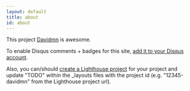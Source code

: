 ```yaml
---
layout: default
title: about
id: about
---
```


This project <a href="http://github.com//davidmn">Davidmn</a> is awesome.

To enable Disqus comments + badges for this site, [add it to your Disqus account](http://disqus.com/add/).

Also, you can/should [create a Lighthouse project](http://.lighthouseapp.com/projects/new) for your project and update "TODO" within the _layouts files with the project id (e.g. "12345-davidmn" from the Lighthouse project url).